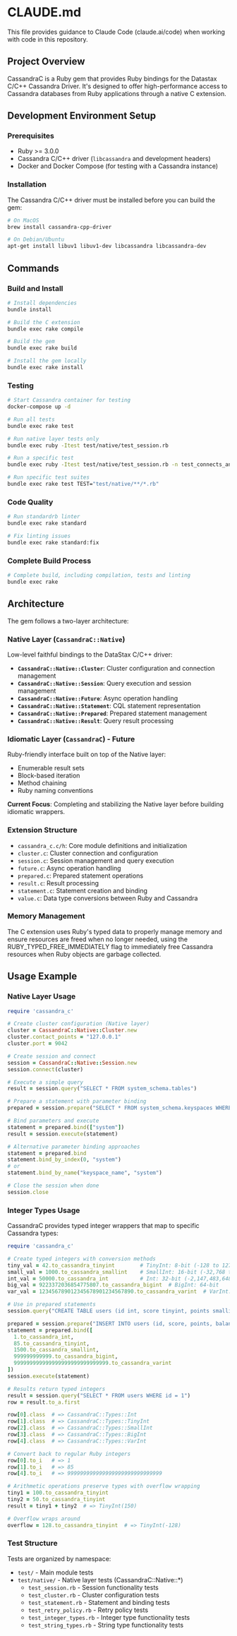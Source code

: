 # CLAUDE.md

This file provides guidance to Claude Code (claude.ai/code) when working with code in this repository.

## Project Overview

CassandraC is a Ruby gem that provides Ruby bindings for the Datastax C/C++ Cassandra Driver. It's designed to offer high-performance access to Cassandra databases from Ruby applications through a native C extension.

## Development Environment Setup

### Prerequisites

- Ruby >= 3.0.0
- Cassandra C/C++ driver (`libcassandra` and development headers)
- Docker and Docker Compose (for testing with a Cassandra instance)

### Installation

The Cassandra C/C++ driver must be installed before you can build the gem:

```bash
# On MacOS
brew install cassandra-cpp-driver

# On Debian/Ubuntu
apt-get install libuv1 libuv1-dev libcassandra libcassandra-dev
```

## Commands

### Build and Install

```bash
# Install dependencies
bundle install

# Build the C extension
bundle exec rake compile

# Build the gem
bundle exec rake build

# Install the gem locally
bundle exec rake install
```

### Testing

```bash
# Start Cassandra container for testing
docker-compose up -d

# Run all tests
bundle exec rake test

# Run native layer tests only
bundle exec ruby -Itest test/native/test_session.rb

# Run a specific test
bundle exec ruby -Itest test/native/test_session.rb -n test_connects_and_disconnects

# Run specific test suites
bundle exec rake test TEST="test/native/**/*.rb"
```

### Code Quality

```bash
# Run standardrb linter
bundle exec rake standard

# Fix linting issues
bundle exec rake standard:fix
```

### Complete Build Process

```bash
# Complete build, including compilation, tests and linting
bundle exec rake
```

## Architecture

The gem follows a two-layer architecture:

### Native Layer (`CassandraC::Native`)
Low-level faithful bindings to the DataStax C/C++ driver:
- **`CassandraC::Native::Cluster`**: Cluster configuration and connection management
- **`CassandraC::Native::Session`**: Query execution and session management  
- **`CassandraC::Native::Future`**: Async operation handling
- **`CassandraC::Native::Statement`**: CQL statement representation
- **`CassandraC::Native::Prepared`**: Prepared statement management
- **`CassandraC::Native::Result`**: Query result processing

### Idiomatic Layer (`CassandraC`) - Future
Ruby-friendly interface built on top of the Native layer:
- Enumerable result sets
- Block-based iteration
- Method chaining
- Ruby naming conventions

**Current Focus**: Completing and stabilizing the Native layer before building idiomatic wrappers.

### Extension Structure

- `cassandra_c.c/h`: Core module definitions and initialization
- `cluster.c`: Cluster connection and configuration
- `session.c`: Session management and query execution
- `future.c`: Async operation handling
- `prepared.c`: Prepared statement operations
- `result.c`: Result processing
- `statement.c`: Statement creation and binding
- `value.c`: Data type conversions between Ruby and Cassandra

### Memory Management

The C extension uses Ruby's typed data to properly manage memory and ensure resources are freed when no longer needed, using the RUBY_TYPED_FREE_IMMEDIATELY flag to immediately free Cassandra resources when Ruby objects are garbage collected.

## Usage Example

### Native Layer Usage

```ruby
require 'cassandra_c'

# Create cluster configuration (Native layer)
cluster = CassandraC::Native::Cluster.new
cluster.contact_points = "127.0.0.1"
cluster.port = 9042

# Create session and connect
session = CassandraC::Native::Session.new
session.connect(cluster)

# Execute a simple query
result = session.query("SELECT * FROM system_schema.tables")

# Prepare a statement with parameter binding
prepared = session.prepare("SELECT * FROM system_schema.keyspaces WHERE keyspace_name = ?")

# Bind parameters and execute
statement = prepared.bind(["system"])
result = session.execute(statement)

# Alternative parameter binding approaches
statement = prepared.bind
statement.bind_by_index(0, "system")
# or
statement.bind_by_name("keyspace_name", "system")

# Close the session when done
session.close
```

### Integer Types Usage

CassandraC provides typed integer wrappers that map to specific Cassandra types:

```ruby
require 'cassandra_c'

# Create typed integers with conversion methods
tiny_val = 42.to_cassandra_tinyint        # TinyInt: 8-bit (-128 to 127)
small_val = 1000.to_cassandra_smallint    # SmallInt: 16-bit (-32,768 to 32,767)
int_val = 50000.to_cassandra_int          # Int: 32-bit (-2,147,483,648 to 2,147,483,647)  
big_val = 9223372036854775807.to_cassandra_bigint  # BigInt: 64-bit
var_val = 123456789012345678901234567890.to_cassandra_varint  # VarInt: unlimited precision

# Use in prepared statements
session.query("CREATE TABLE users (id int, score tinyint, points smallint, balance bigint, total varint)")

prepared = session.prepare("INSERT INTO users (id, score, points, balance, total) VALUES (?, ?, ?, ?, ?)")
statement = prepared.bind([
  1.to_cassandra_int,
  85.to_cassandra_tinyint, 
  1500.to_cassandra_smallint,
  999999999999.to_cassandra_bigint,
  999999999999999999999999999999.to_cassandra_varint
])
session.execute(statement)

# Results return typed integers  
result = session.query("SELECT * FROM users WHERE id = 1")
row = result.to_a.first

row[0].class  # => CassandraC::Types::Int
row[1].class  # => CassandraC::Types::TinyInt
row[2].class  # => CassandraC::Types::SmallInt
row[3].class  # => CassandraC::Types::BigInt  
row[4].class  # => CassandraC::Types::VarInt

# Convert back to regular Ruby integers
row[0].to_i   # => 1
row[1].to_i   # => 85
row[4].to_i   # => 999999999999999999999999999999

# Arithmetic operations preserve types with overflow wrapping
tiny1 = 100.to_cassandra_tinyint
tiny2 = 50.to_cassandra_tinyint
result = tiny1 + tiny2  # => TinyInt(150)

# Overflow wraps around
overflow = 128.to_cassandra_tinyint  # => TinyInt(-128)
```

### Test Structure

Tests are organized by namespace:
- `test/` - Main module tests
- `test/native/` - Native layer tests (CassandraC::Native::*)
  - `test_session.rb` - Session functionality tests
  - `test_cluster.rb` - Cluster configuration tests
  - `test_statement.rb` - Statement and binding tests
  - `test_retry_policy.rb` - Retry policy tests
  - `test_integer_types.rb` - Integer type functionality tests
  - `test_string_types.rb` - String type functionality tests